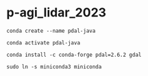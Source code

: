 # p-agi_lidar_2023

```
conda create --name pdal-java
```

```
conda activate pdal-java
```

```
conda install -c conda-forge pdal=2.6.2 gdal
```

```
sudo ln -s miniconda3 miniconda
```

